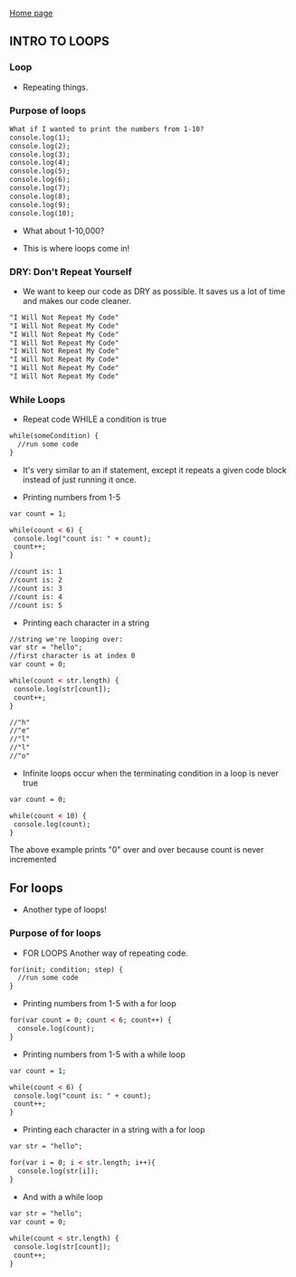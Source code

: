 [Home page](https://cfjalos.github.io/cfJalos.github.io-reading-notes-/)

## INTRO TO LOOPS ##

### Loop ###

* Repeating things.

### Purpose of loops ###

```html
What if I wanted to print the numbers from 1-10?
console.log(1);
console.log(2);
console.log(3);
console.log(4);
console.log(5);
console.log(6);
console.log(7);
console.log(8);
console.log(9);
console.log(10);
```

* What about 1-10,000?

* This is where loops come in!

### DRY: Don't Repeat Yourself ###

* We want to keep our code as DRY as possible.  It saves us a lot of time and makes our code cleaner.

```html
"I Will Not Repeat My Code"
"I Will Not Repeat My Code"
"I Will Not Repeat My Code"
"I Will Not Repeat My Code"
"I Will Not Repeat My Code"
"I Will Not Repeat My Code"
"I Will Not Repeat My Code"
"I Will Not Repeat My Code"
```

### While Loops ###

* Repeat code WHILE a condition is true

```html
while(someCondition) {
  //run some code
}
```

* It's very similar to an if statement, except it repeats a given code block instead of just running it once.

* Printing numbers from 1-5

```html
var count = 1;

while(count < 6) {
 console.log("count is: " + count);
 count++;
}

//count is: 1
//count is: 2
//count is: 3
//count is: 4
//count is: 5
```

* Printing each character in a string

```html
//string we're looping over:
var str = "hello";
//first character is at index 0
var count = 0;    

while(count < str.length) {
 console.log(str[count]);
 count++;
}

//"h"
//"e"
//"l"
//"l"
//"o"
```

* Infinite loops occur when the terminating condition in a loop is never true

```html
var count = 0;

while(count < 10) {
 console.log(count);
}
```
The above example prints "0" over and over because count is never incremented

## For loops ## 

* Another type of loops!

### Purpose of for loops ###

* FOR LOOPS
    Another way of repeating code.

```html
for(init; condition; step) {
  //run some code
}
```

* Printing numbers from 1-5 with a for loop

```html
for(var count = 0; count < 6; count++) {
  console.log(count);
}
```

* Printing numbers from 1-5 with a while loop

```html
var count = 1;

while(count < 6) {
 console.log("count is: " + count);
 count++;
}
```

* Printing each character in a string with a for loop

```html
var str = "hello";

for(var i = 0; i < str.length; i++){
  console.log(str[i]);
}
```

* And with a while loop

```html
var str = "hello";
var count = 0;   
 
while(count < str.length) {
 console.log(str[count]);
 count++;
}
```

